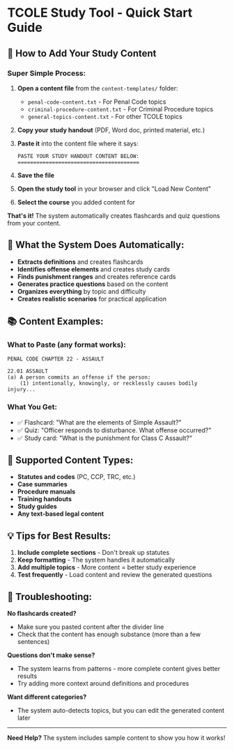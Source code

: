 # TCOLE Study Tool - Quick Start Guide

## 🚀 **How to Add Your Study Content**

### **Super Simple Process:**

1. **Open a content file** from the `content-templates/` folder:
   - `penal-code-content.txt` - For Penal Code topics
   - `criminal-procedure-content.txt` - For Criminal Procedure topics  
   - `general-topics-content.txt` - For other TCOLE topics

2. **Copy your study handout** (PDF, Word doc, printed material, etc.)

3. **Paste it** into the content file where it says:
   ```
   PASTE YOUR STUDY HANDOUT CONTENT BELOW:
   =======================================
   ```

4. **Save the file**

5. **Open the study tool** in your browser and click "Load New Content"

6. **Select the course** you added content for

**That's it!** The system automatically creates flashcards and quiz questions from your content.

## 📝 **What the System Does Automatically:**

- **Extracts definitions** and creates flashcards
- **Identifies offense elements** and creates study cards
- **Finds punishment ranges** and creates reference cards
- **Generates practice questions** based on the content
- **Organizes everything** by topic and difficulty
- **Creates realistic scenarios** for practical application

## 📚 **Content Examples:**

### **What to Paste** (any format works):
```
PENAL CODE CHAPTER 22 - ASSAULT

22.01 ASSAULT
(a) A person commits an offense if the person:
    (1) intentionally, knowingly, or recklessly causes bodily injury...
```

### **What You Get:**
- ✅ Flashcard: "What are the elements of Simple Assault?"
- ✅ Quiz: "Officer responds to disturbance. What offense occurred?"
- ✅ Study card: "What is the punishment for Class C Assault?"

## 🎯 **Supported Content Types:**

- **Statutes and codes** (PC, CCP, TRC, etc.)
- **Case summaries**
- **Procedure manuals**
- **Training handouts**
- **Study guides**
- **Any text-based legal content**

## 💡 **Tips for Best Results:**

1. **Include complete sections** - Don't break up statutes
2. **Keep formatting** - The system handles it automatically
3. **Add multiple topics** - More content = better study experience
4. **Test frequently** - Load content and review the generated questions

## 🔧 **Troubleshooting:**

**No flashcards created?**
- Make sure you pasted content after the divider line
- Check that the content has enough substance (more than a few sentences)

**Questions don't make sense?**
- The system learns from patterns - more complete content gives better results
- Try adding more context around definitions and procedures

**Want different categories?**
- The system auto-detects topics, but you can edit the generated content later

---

**Need Help?** The system includes sample content to show you how it works!
